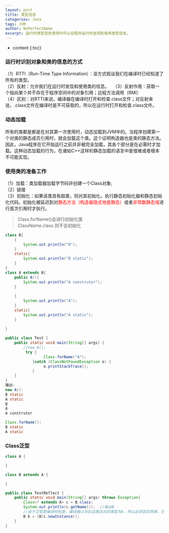 ```yaml
---
layout: post
title: 类型信息
categories: Java
tags: JVM
author: NoPerfectName
excerpt: 运行时类型信息使得你可以在程序运行时发现和使用类型信息。
---
```


* content
{:toc}



### 运行时识别对象和类的信息的方式
（1）RTTI（Run-Time Type Information）：该方式假设我们在编译时已经知道了所有的类型。    
（2）反射：允许我们在运行时发现和使用类的信息。    
（3）反射作用：获取一个指向某个并不存在于程序空间中的对象引用；远程方法调用（RMI）  
（4）区别：对RTTI来说，编译器在编译时打开和检查.class文件；对反射来说，.class文件在编译时是不可获取的，所以在运行时打开和检查.class文件。

### 动态加载
所有的类都是都是在对其第一次使用时，动态加载到JVM中的。当程序创建第一个对类的静态成员引用时，就会加载这个类。这个证明构造器也是类的静态方法。因此，Java程序在它开始运行之前并非被完全加载，其各个部分是在必需时才加载。这种动态加载的行为，在诸如C++这样的静态加载的语言中是很难或者根本不可能实现。

### 使用类的准备工作
（1）加载：类加载器加载字节码并创建一个Class对象;  
（2）链接  
（3）初始化：如果该类具有超类，则对其初始化，执行静态初始化器和静态初始化代码。初始化被延迟到对<font color="red">静态方法（构造器隐式地是静态）</font>或者<font color="red">非常数静态域</font>进行首次引用时才执行。
> Class.forName()会进行初始化类  
> ClassName.class 则不会初始化  
      
```java
class B{  
	{  
		System.out.println("B");  
	}  
	static{  
		System.out.println("B static");  
	}  
}
class A extends B{  
	public A(){  
		System.out.println("A construtor");
	}  
	
	{
		System.out.println("A");
	}
	static{
		System.out.println("A static");
	}
	
}

public class Test {
	public static void main(String[] args) {
		//new A();
		 try {
           		 Class.forName("A");
        	}catch (ClassNotFoundException e) {
           		 e.printStackTrace();
        	}
	}
}
输出:
new A(): 
B static
A static
B
A
A construtor

Class.forName():
B static
A static
```
 
 ### Class泛型
```java
class A {

}

class B extends A {

}

public class TestReflect {
	public static void main(String[] args) throws Exception{
		Class<? extends A> c = B.class;
		System.out.println(c.getName());  //输出B
		//由于泛型是编译时检查，编译器认为右边表达式的类型为A，所以必须显式转换，否则会报错
		B b = (B)c.newInstance();		
	}
}
```
